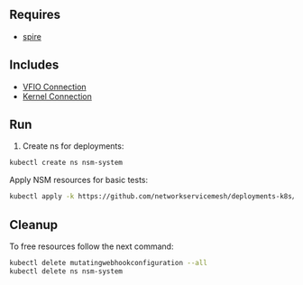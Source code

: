 ## Requires

- [spire](../spire)

## Includes

- [VFIO Connection](../use-cases/Vfio2Noop)
- [Kernel Connection](../use-cases/SriovKernel2Noop)

## Run

1. Create ns for deployments:
```bash
kubectl create ns nsm-system
```

Apply NSM resources for basic tests:
```bash
kubectl apply -k https://github.com/networkservicemesh/deployments-k8s/examples/sriov?ref=60e0077a6d495c7fa31ab5130c97864eadbc9da8
```

## Cleanup

To free resources follow the next command:
```bash
kubectl delete mutatingwebhookconfiguration --all
kubectl delete ns nsm-system
```
